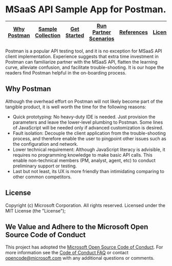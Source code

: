 # MSaaS API Sample App for Postman.

| [Why Postman](#why-postman) | [Sample Collection](https://github.com/MsaasAPI/API/blob/master/Postman/MsaasApiCollection.json) | [Get Started](https://github.com/MsaasAPI/API/wiki/Get-started-with-Postman-to-Access-MSaaS-API) | [Run Partner Scenarios](https://github.com/MsaasAPI/API/wiki/Run-Postman---Partner-Scenarios) | [References](https://github.com/MsaasAPI/API/wiki/References) | [License](https://github.com/MsaasAPI/API/blob/master/Postman/LICENSE)
| --- | --- | --- | --- | --- | --- |

Postman is a popular API testing tool, and it is no exception for MSaaS API client implementation. Experience suggests that extra time investment in Postman can familiarize partner with the MSaaS API, flatten the learning curve, alleviate confusion, and facilitate trouble-shooting. It is our hope the readers find Postman helpful in the on-boarding process. 

## Why Postman
Although the overhead effort on Postman will not likely become part of the tangible product, it is well worth the time for the following reasons:
+ Quick prototyping: No heavy-duty IDE is needed. Just provision the parameters and leave the lower-level plumbing to Postman. Some lines of JavaScript will be needed only if advanced customization is desired.
+ Fault isolation: Decouple the client application from the trouble-shooting process, and therefore enable the user to pingpoint other issues such as the configuration and network.
+ Lower technical requirement: Although JavaScript literacy is advisible, it requires no programming knowledge to make basic API calls. This enable non-technical members (PM, analyst, agent, etc) to conduct preliminary support or testing.
+ Last but not least, its UX is more friendly than intimidating comparing to other common competitors.

## License
Copyright (c) Microsoft Corporation.  All rights reserved. Licensed under the MIT License (the "License");

## We Value and Adhere to the Microsoft Open Source Code of Conduct
This project has adopted the [Microsoft Open Source Code of Conduct](https://opensource.microsoft.com/codeofconduct/). For more information see the [Code of Conduct FAQ](https://opensource.microsoft.com/codeofconduct/faq/) or contact [opencode@microsoft.com](mailto:opencode@microsoft.com) with any additional questions or comments.
